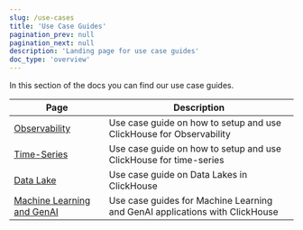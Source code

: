 ```yaml
---
slug: /use-cases
title: 'Use Case Guides'
pagination_prev: null
pagination_next: null
description: 'Landing page for use case guides'
doc_type: 'overview'
---
```


In this section of the docs you can find our use case guides.

| Page                                        | Description                                                                   |
|---------------------------------------------|-------------------------------------------------------------------------------|
| [Observability](observability/index.md)     | Use case guide on how to setup and use ClickHouse for Observability           |
| [Time-Series](time-series/index.md)         | Use case guide on how to setup and use ClickHouse for time-series             |
| [Data Lake](data_lake/index.md)             | Use case guide on Data Lakes in ClickHouse                                    |
| [Machine Learning and GenAI](/use-cases/AI) | Use case guides for Machine Learning and GenAI applications with ClickHouse   |